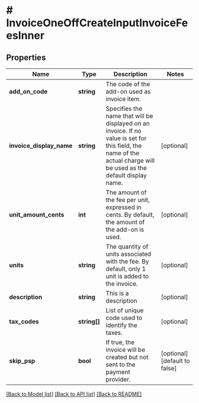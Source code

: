 # # InvoiceOneOffCreateInputInvoiceFeesInner

## Properties

Name | Type | Description | Notes
------------ | ------------- | ------------- | -------------
**add_on_code** | **string** | The code of the add-on used as invoice item. |
**invoice_display_name** | **string** | Specifies the name that will be displayed on an invoice. If no value is set for this field, the name of the actual charge will be used as the default display name. | [optional]
**unit_amount_cents** | **int** | The amount of the fee per unit, expressed in cents. By default, the amount of the add-on is used. | [optional]
**units** | **string** | The quantity of units associated with the fee. By default, only 1 unit is added to the invoice. | [optional]
**description** | **string** | This is a description | [optional]
**tax_codes** | **string[]** | List of unique code used to identify the taxes. | [optional]
**skip_psp** | **bool** | If true, the invoice will be created but not sent to the payment provider. | [optional] [default to false]

[[Back to Model list]](../../README.md#models) [[Back to API list]](../../README.md#endpoints) [[Back to README]](../../README.md)
